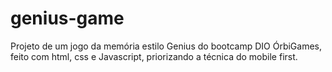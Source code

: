 # genius-game
Projeto de um jogo da memória estilo Genius do bootcamp DIO ÓrbiGames, feito com html, css e Javascript, priorizando a técnica do mobile first.
